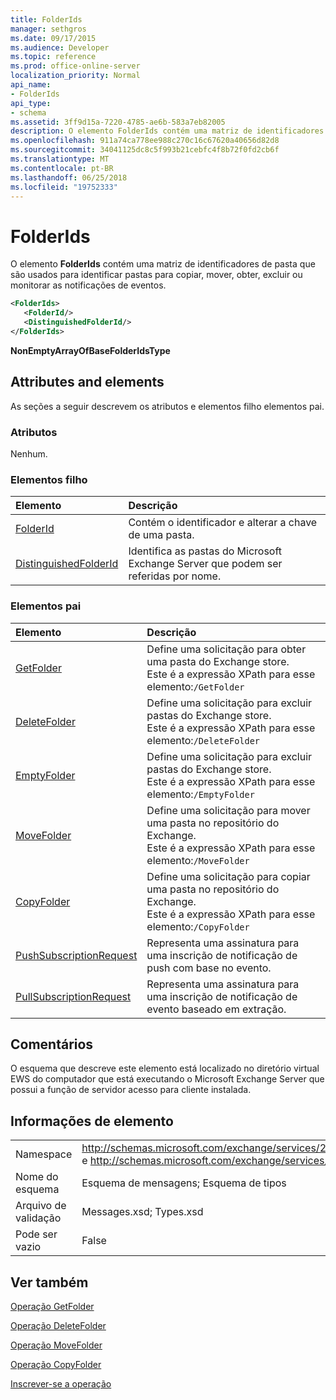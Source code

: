 ```yaml
---
title: FolderIds
manager: sethgros
ms.date: 09/17/2015
ms.audience: Developer
ms.topic: reference
ms.prod: office-online-server
localization_priority: Normal
api_name:
- FolderIds
api_type:
- schema
ms.assetid: 3ff9d15a-7220-4785-ae6b-583a7eb82005
description: O elemento FolderIds contém uma matriz de identificadores de pasta que são usados para identificar pastas para copiar, mover, obter, excluir ou monitorar as notificações de eventos.
ms.openlocfilehash: 911a74ca778ee988c270c16c67620a40656d82d8
ms.sourcegitcommit: 34041125dc8c5f993b21cebfc4f8b72f0fd2cb6f
ms.translationtype: MT
ms.contentlocale: pt-BR
ms.lasthandoff: 06/25/2018
ms.locfileid: "19752333"
---
```

# <a name="folderids"></a>FolderIds

O elemento **FolderIds** contém uma matriz de identificadores de pasta que são usados para identificar pastas para copiar, mover, obter, excluir ou monitorar as notificações de eventos. 
  
```xml
<FolderIds>
   <FolderId/>
   <DistinguishedFolderId/>
</FolderIds>
```

 **NonEmptyArrayOfBaseFolderIdsType**
## <a name="attributes-and-elements"></a>Attributes and elements

As seções a seguir descrevem os atributos e elementos filho elementos pai.
  
### <a name="attributes"></a>Atributos

Nenhum.
  
### <a name="child-elements"></a>Elementos filho

|**Elemento**|**Descrição**|
|:-----|:-----|
|[FolderId](folderid.md) <br/> |Contém o identificador e alterar a chave de uma pasta.  <br/> |
|[DistinguishedFolderId](distinguishedfolderid.md) <br/> |Identifica as pastas do Microsoft Exchange Server que podem ser referidas por nome.  <br/> |
   
### <a name="parent-elements"></a>Elementos pai

|**Elemento**|**Descrição**|
|:-----|:-----|
|[GetFolder](getfolder.md) <br/> |Define uma solicitação para obter uma pasta do Exchange store.  <br/> Este é a expressão XPath para esse elemento:`/GetFolder` <br/> |
|[DeleteFolder](deletefolder.md) <br/> |Define uma solicitação para excluir pastas do Exchange store.  <br/> Este é a expressão XPath para esse elemento:`/DeleteFolder` <br/> |
|[EmptyFolder](emptyfolder.md) <br/> |Define uma solicitação para excluir pastas do Exchange store.  <br/> Este é a expressão XPath para esse elemento:`/EmptyFolder` <br/> |
|[MoveFolder](movefolder.md) <br/> |Define uma solicitação para mover uma pasta no repositório do Exchange.  <br/> Este é a expressão XPath para esse elemento:`/MoveFolder` <br/> |
|[CopyFolder](copyfolder.md) <br/> |Define uma solicitação para copiar uma pasta no repositório do Exchange.  <br/> Este é a expressão XPath para esse elemento:`/CopyFolder` <br/> |
|[PushSubscriptionRequest](pushsubscriptionrequest.md) <br/> |Representa uma assinatura para uma inscrição de notificação de push com base no evento.  <br/> |
|[PullSubscriptionRequest](pullsubscriptionrequest.md) <br/> |Representa uma assinatura para uma inscrição de notificação de evento baseado em extração.  <br/> |
   
## <a name="remarks"></a>Comentários

O esquema que descreve este elemento está localizado no diretório virtual EWS do computador que está executando o Microsoft Exchange Server que possui a função de servidor acesso para cliente instalada.
  
## <a name="element-information"></a>Informações de elemento

|||
|:-----|:-----|
|Namespace  <br/> |http://schemas.microsoft.com/exchange/services/2006/messages e http://schemas.microsoft.com/exchange/services/2006/types  <br/> |
|Nome do esquema  <br/> |Esquema de mensagens; Esquema de tipos  <br/> |
|Arquivo de validação  <br/> |Messages.xsd; Types.xsd  <br/> |
|Pode ser vazio  <br/> |False  <br/> |
   
## <a name="see-also"></a>Ver também



[Operação GetFolder](getfolder-operation.md)
  
[Operação DeleteFolder](deletefolder-operation.md)
  
[Operação MoveFolder](movefolder-operation.md)
  
[Operação CopyFolder](copyfolder-operation.md)
  
[Inscrever-se a operação](subscribe-operation.md)

